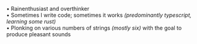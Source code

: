 • Rainenthusiast and overthinker<br />
• Sometimes I write code; sometimes it works _(predominantly typescript, learning some rust)_<br />
• Plonking on various numbers of strings _(mostly six)_ with the goal to produce pleasant sounds

